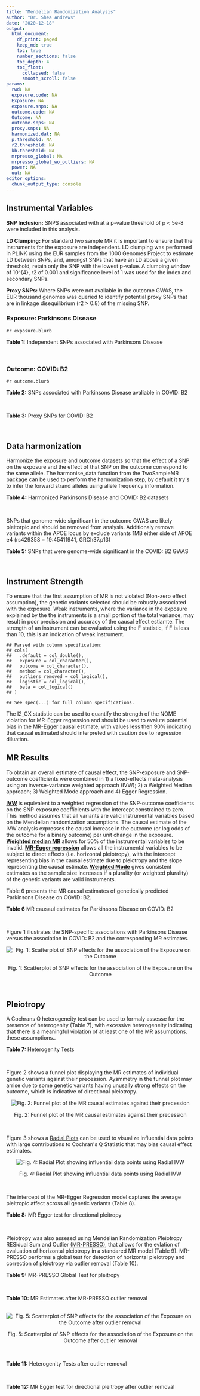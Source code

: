 ```yaml
---
title: "Mendelian Randomization Analysis"
author: "Dr. Shea Andrews"
date: "2020-12-18"
output:
  html_document:
    df_print: paged
    keep_md: true
    toc: true
    number_sections: false
    toc_depth: 4
    toc_float:
      collapsed: false
      smooth_scroll: false
params:
  rwd: NA
  exposure.code: NA
  Exposure: NA
  exposure.snps: NA
  outcome.code: NA
  Outcome: NA
  outcome.snps: NA
  proxy.snps: NA
  harmonized.dat: NA
  p.threshold: NA
  r2.threshold: NA
  kb.threshold: NA
  mrpresso_global: NA
  mrpresso_global_wo_outliers: NA
  power: NA
  out: NA
editor_options:
  chunk_output_type: console
---
```







## Instrumental Variables
**SNP Inclusion:** SNPS associated with at a p-value threshold of p < 5e-8 were included in this analysis.
<br>

**LD Clumping:** For standard two sample MR it is important to ensure that the instruments for the exposure are independent. LD clumping was performed in PLINK using the EUR samples from the 1000 Genomes Project to estimate LD between SNPs, and, amongst SNPs that have an LD above a given threshold, retain only the SNP with the lowest p-value. A clumping window of 10^{4}, r2 of 0.001 and significance level of 1 was used for the index and secondary SNPs.
<br>

**Proxy SNPs:** Where SNPs were not available in the outcome GWAS, the EUR thousand genomes was queried to identify potential proxy SNPs that are in linkage disequilibrium (r2 > 0.8) of the missing SNP.
<br>

### Exposure: Parkinsons Disease
`#r exposure.blurb`
<br>

**Table 1:** Independent SNPs associated with Parkinsons Disease
<div data-pagedtable="false">
  <script data-pagedtable-source type="application/json">
{"columns":[{"label":["SNP"],"name":[1],"type":["chr"],"align":["left"]},{"label":["CHROM"],"name":[2],"type":["dbl"],"align":["right"]},{"label":["POS"],"name":[3],"type":["dbl"],"align":["right"]},{"label":["REF"],"name":[4],"type":["chr"],"align":["left"]},{"label":["ALT"],"name":[5],"type":["chr"],"align":["left"]},{"label":["AF"],"name":[6],"type":["dbl"],"align":["right"]},{"label":["BETA"],"name":[7],"type":["dbl"],"align":["right"]},{"label":["SE"],"name":[8],"type":["dbl"],"align":["right"]},{"label":["Z"],"name":[9],"type":["dbl"],"align":["right"]},{"label":["P"],"name":[10],"type":["dbl"],"align":["right"]},{"label":["N"],"name":[11],"type":["dbl"],"align":["right"]},{"label":["TRAIT"],"name":[12],"type":["chr"],"align":["left"]}],"data":[{"1":"rs35749011","2":"1","3":"155135036","4":"G","5":"A","6":"0.0191","7":"0.7508","8":"0.0659","9":"11.393020","10":"5.022e-30","11":"482730","12":"parkinsons_disease"},{"1":"rs823106","2":"1","3":"205656453","4":"G","5":"C","6":"0.8488","7":"-0.1492","8":"0.0239","9":"-6.242678","10":"4.100e-10","11":"482730","12":"parkinsons_disease"},{"1":"rs4488803","2":"3","3":"58218352","4":"G","5":"A","6":"0.3746","7":"-0.1136","8":"0.0199","9":"-5.708543","10":"1.076e-08","11":"482730","12":"parkinsons_disease"},{"1":"rs34311866","2":"4","3":"951947","4":"T","5":"C","6":"0.1958","7":"0.2272","8":"0.0231","9":"9.835500","10":"7.974e-23","11":"482730","12":"parkinsons_disease"},{"1":"rs4698412","2":"4","3":"15737348","4":"G","5":"A","6":"0.5530","7":"0.1258","8":"0.0168","9":"7.488095","10":"7.049e-14","11":"482730","12":"parkinsons_disease"},{"1":"rs7695720","2":"4","3":"77183300","4":"A","5":"C","6":"0.2091","7":"-0.1255","8":"0.0208","9":"-6.033650","10":"1.528e-09","11":"482730","12":"parkinsons_disease"},{"1":"rs356203","2":"4","3":"90666041","4":"C","5":"T","6":"0.6169","7":"-0.2398","8":"0.0178","9":"-13.471910","10":"3.007e-41","11":"482730","12":"parkinsons_disease"},{"1":"rs75646569","2":"5","3":"60345424","4":"T","5":"G","6":"0.1117","7":"0.1916","8":"0.0266","9":"7.203010","10":"5.618e-13","11":"482730","12":"parkinsons_disease"},{"1":"rs35265698","2":"6","3":"32561334","4":"C","5":"G","6":"0.1547","7":"-0.2000","8":"0.0303","9":"-6.600660","10":"3.927e-11","11":"480593","12":"parkinsons_disease"},{"1":"rs858295","2":"7","3":"23245569","4":"A","5":"G","6":"0.3947","7":"-0.1039","8":"0.0176","9":"-5.903410","10":"3.831e-09","11":"482730","12":"parkinsons_disease"},{"1":"rs620490","2":"8","3":"16697579","4":"T","5":"G","6":"0.2762","7":"-0.1174","8":"0.0190","9":"-6.178950","10":"6.456e-10","11":"482730","12":"parkinsons_disease"},{"1":"rs144814361","2":"10","3":"121410917","4":"C","5":"T","6":"0.0174","7":"0.4411","8":"0.0680","9":"6.486765","10":"9.065e-11","11":"482730","12":"parkinsons_disease"},{"1":"rs75505347","2":"12","3":"40885549","4":"C","5":"T","6":"0.0195","7":"0.3917","8":"0.0674","9":"5.811573","10":"6.117e-09","11":"482730","12":"parkinsons_disease"},{"1":"rs10847864","2":"12","3":"123326598","4":"G","5":"T","6":"0.3625","7":"0.1274","8":"0.0179","9":"7.117318","10":"9.812e-13","11":"482730","12":"parkinsons_disease"},{"1":"rs4774417","2":"15","3":"61993702","4":"G","5":"A","6":"0.7397","7":"0.1052","8":"0.0192","9":"5.479167","10":"4.626e-08","11":"482730","12":"parkinsons_disease"},{"1":"rs12934900","2":"16","3":"30923602","4":"A","5":"T","6":"0.6571","7":"0.1215","8":"0.0184","9":"6.603260","10":"4.331e-11","11":"482730","12":"parkinsons_disease"},{"1":"rs4566208","2":"17","3":"16010920","4":"A","5":"G","6":"0.5659","7":"-0.0957","8":"0.0174","9":"-5.500000","10":"3.884e-08","11":"482730","12":"parkinsons_disease"},{"1":"rs58879558","2":"17","3":"44095467","4":"T","5":"C","6":"0.2229","7":"-0.2383","8":"0.0250","9":"-9.532000","10":"1.363e-21","11":"482730","12":"parkinsons_disease"},{"1":"rs4588066","2":"18","3":"40672964","4":"G","5":"A","6":"0.3260","7":"0.1046","8":"0.0178","9":"5.876404","10":"4.453e-09","11":"482730","12":"parkinsons_disease"}],"options":{"columns":{"min":{},"max":[10]},"rows":{"min":[10],"max":[10]},"pages":{}}}
  </script>
</div>
<br>

### Outcome: COVID: B2
`#r outcome.blurb`
<br>

**Table 2:** SNPs associated with Parkinsons Disease avaliable in COVID: B2
<div data-pagedtable="false">
  <script data-pagedtable-source type="application/json">
{"columns":[{"label":["SNP"],"name":[1],"type":["chr"],"align":["left"]},{"label":["CHROM"],"name":[2],"type":["dbl"],"align":["right"]},{"label":["POS"],"name":[3],"type":["dbl"],"align":["right"]},{"label":["REF"],"name":[4],"type":["chr"],"align":["left"]},{"label":["ALT"],"name":[5],"type":["chr"],"align":["left"]},{"label":["AF"],"name":[6],"type":["dbl"],"align":["right"]},{"label":["BETA"],"name":[7],"type":["dbl"],"align":["right"]},{"label":["SE"],"name":[8],"type":["dbl"],"align":["right"]},{"label":["Z"],"name":[9],"type":["dbl"],"align":["right"]},{"label":["P"],"name":[10],"type":["dbl"],"align":["right"]},{"label":["N"],"name":[11],"type":["dbl"],"align":["right"]},{"label":["TRAIT"],"name":[12],"type":["chr"],"align":["left"]}],"data":[{"1":"rs35749011","2":"1","3":"155135036","4":"G","5":"A","6":"0.01348","7":"-0.02930800","8":"0.105290","9":"-0.27835502","10":"7.807e-01","11":"1346384","12":"COVID:_hospitalized_vs._population__eur"},{"1":"rs823106","2":"1","3":"205656453","4":"G","5":"C","6":"0.86740","7":"-0.05654200","8":"0.030270","9":"-1.86792204","10":"6.178e-02","11":"1589523","12":"COVID:_hospitalized_vs._population__eur"},{"1":"rs4488803","2":"3","3":"58218352","4":"G","5":"A","6":"0.39600","7":"0.01337800","8":"0.025515","9":"0.52431903","10":"6.001e-01","11":"1579467","12":"COVID:_hospitalized_vs._population__eur"},{"1":"rs34311866","2":"4","3":"951947","4":"T","5":"C","6":"0.19400","7":"-0.00685360","8":"0.029228","9":"-0.23448748","10":"8.146e-01","11":"908494","12":"COVID:_hospitalized_vs._population__eur"},{"1":"rs4698412","2":"4","3":"15737348","4":"G","5":"A","6":"0.55220","7":"0.00078145","8":"0.021446","9":"0.03643803","10":"9.709e-01","11":"1589523","12":"COVID:_hospitalized_vs._population__eur"},{"1":"rs7695720","2":"4","3":"77183300","4":"A","5":"C","6":"0.21300","7":"-0.03809100","8":"0.031012","9":"-1.22826648","10":"2.194e-01","11":"1578854","12":"COVID:_hospitalized_vs._population__eur"},{"1":"rs356203","2":"4","3":"90666041","4":"C","5":"T","6":"0.63480","7":"0.02133700","8":"0.022509","9":"0.94793194","10":"3.432e-01","11":"1588910","12":"COVID:_hospitalized_vs._population__eur"},{"1":"rs75646569","2":"5","3":"60345424","4":"T","5":"G","6":"0.10220","7":"-0.00509600","8":"0.034851","9":"-0.14622249","10":"8.837e-01","11":"1589523","12":"COVID:_hospitalized_vs._population__eur"},{"1":"rs35265698","2":"6","3":"32561334","4":"C","5":"G","6":"0.17350","7":"-0.05953800","8":"0.029888","9":"-1.99203694","10":"4.637e-02","11":"1589523","12":"COVID:_hospitalized_vs._population__eur"},{"1":"rs858295","2":"7","3":"23245569","4":"A","5":"G","6":"0.38890","7":"-0.00564880","8":"0.021896","9":"-0.25798319","10":"7.964e-01","11":"1589523","12":"COVID:_hospitalized_vs._population__eur"},{"1":"rs620490","2":"8","3":"16697579","4":"T","5":"G","6":"0.28740","7":"-0.02832200","8":"0.024021","9":"-1.17905166","10":"2.384e-01","11":"1588910","12":"COVID:_hospitalized_vs._population__eur"},{"1":"rs144814361","2":"10","3":"121410917","4":"C","5":"T","6":"0.01687","7":"-0.03034700","8":"0.104130","9":"-0.29143378","10":"7.707e-01","11":"1578854","12":"COVID:_hospitalized_vs._population__eur"},{"1":"rs75505347","2":"12","3":"40885549","4":"C","5":"T","6":"0.01963","7":"0.03687900","8":"0.077609","9":"0.47518973","10":"6.346e-01","11":"1588910","12":"COVID:_hospitalized_vs._population__eur"},{"1":"rs10847864","2":"12","3":"123326598","4":"G","5":"T","6":"0.34390","7":"-0.02156800","8":"0.031149","9":"-0.69241388","10":"4.887e-01","11":"1302440","12":"COVID:_hospitalized_vs._population__eur"},{"1":"rs4774417","2":"15","3":"61993702","4":"G","5":"A","6":"0.71490","7":"-0.00330860","8":"0.029574","9":"-0.11187530","10":"9.109e-01","11":"1576851","12":"COVID:_hospitalized_vs._population__eur"},{"1":"rs12934900","2":"16","3":"30923602","4":"A","5":"T","6":"0.63470","7":"-0.01162200","8":"0.026203","9":"-0.44353700","10":"6.574e-01","11":"1579467","12":"COVID:_hospitalized_vs._population__eur"},{"1":"rs4566208","2":"17","3":"16010920","4":"A","5":"G","6":"0.55380","7":"0.01912600","8":"0.024695","9":"0.77448876","10":"4.387e-01","11":"905878","12":"COVID:_hospitalized_vs._population__eur"},{"1":"rs58879558","2":"17","3":"44095467","4":"T","5":"C","6":"0.22310","7":"-0.11980000","8":"0.025777","9":"-4.64755402","10":"3.358e-06","11":"1350812","12":"COVID:_hospitalized_vs._population__eur"},{"1":"rs4588066","2":"18","3":"40672964","4":"G","5":"A","6":"0.32690","7":"0.00062677","8":"0.023001","9":"0.02724968","10":"9.783e-01","11":"1589523","12":"COVID:_hospitalized_vs._population__eur"}],"options":{"columns":{"min":{},"max":[10]},"rows":{"min":[10],"max":[10]},"pages":{}}}
  </script>
</div>
<br>

**Table 3:** Proxy SNPs for COVID: B2
<div data-pagedtable="false">
  <script data-pagedtable-source type="application/json">
{"columns":[{"label":["proxy.outcome"],"name":[1],"type":["lgl"],"align":["right"]},{"label":["target_snp"],"name":[2],"type":["lgl"],"align":["right"]},{"label":["proxy_snp"],"name":[3],"type":["lgl"],"align":["right"]},{"label":["ld.r2"],"name":[4],"type":["lgl"],"align":["right"]},{"label":["Dprime"],"name":[5],"type":["lgl"],"align":["right"]},{"label":["ref.proxy"],"name":[6],"type":["lgl"],"align":["right"]},{"label":["alt.proxy"],"name":[7],"type":["lgl"],"align":["right"]},{"label":["CHROM"],"name":[8],"type":["lgl"],"align":["right"]},{"label":["POS"],"name":[9],"type":["lgl"],"align":["right"]},{"label":["ALT.proxy"],"name":[10],"type":["lgl"],"align":["right"]},{"label":["REF.proxy"],"name":[11],"type":["lgl"],"align":["right"]},{"label":["AF"],"name":[12],"type":["lgl"],"align":["right"]},{"label":["BETA"],"name":[13],"type":["lgl"],"align":["right"]},{"label":["SE"],"name":[14],"type":["lgl"],"align":["right"]},{"label":["P"],"name":[15],"type":["lgl"],"align":["right"]},{"label":["N"],"name":[16],"type":["lgl"],"align":["right"]},{"label":["ref"],"name":[17],"type":["lgl"],"align":["right"]},{"label":["alt"],"name":[18],"type":["lgl"],"align":["right"]},{"label":["ALT"],"name":[19],"type":["lgl"],"align":["right"]},{"label":["REF"],"name":[20],"type":["lgl"],"align":["right"]},{"label":["PHASE"],"name":[21],"type":["lgl"],"align":["right"]}],"data":[{"1":"NA","2":"NA","3":"NA","4":"NA","5":"NA","6":"NA","7":"NA","8":"NA","9":"NA","10":"NA","11":"NA","12":"NA","13":"NA","14":"NA","15":"NA","16":"NA","17":"NA","18":"NA","19":"NA","20":"NA","21":"NA"}],"options":{"columns":{"min":{},"max":[10]},"rows":{"min":[10],"max":[10]},"pages":{}}}
  </script>
</div>
<br>

## Data harmonization
Harmonize the exposure and outcome datasets so that the effect of a SNP on the exposure and the effect of that SNP on the outcome correspond to the same allele. The harmonise_data function from the TwoSampleMR package can be used to perform the harmonization step, by default it try's to infer the forward strand alleles using allele frequency information.
<br>

**Table 4:** Harmonized Parkinsons Disease and COVID: B2 datasets
<div data-pagedtable="false">
  <script data-pagedtable-source type="application/json">
{"columns":[{"label":["SNP"],"name":[1],"type":["chr"],"align":["left"]},{"label":["effect_allele.exposure"],"name":[2],"type":["chr"],"align":["left"]},{"label":["other_allele.exposure"],"name":[3],"type":["chr"],"align":["left"]},{"label":["effect_allele.outcome"],"name":[4],"type":["chr"],"align":["left"]},{"label":["other_allele.outcome"],"name":[5],"type":["chr"],"align":["left"]},{"label":["beta.exposure"],"name":[6],"type":["dbl"],"align":["right"]},{"label":["beta.outcome"],"name":[7],"type":["dbl"],"align":["right"]},{"label":["eaf.exposure"],"name":[8],"type":["dbl"],"align":["right"]},{"label":["eaf.outcome"],"name":[9],"type":["dbl"],"align":["right"]},{"label":["remove"],"name":[10],"type":["lgl"],"align":["right"]},{"label":["palindromic"],"name":[11],"type":["lgl"],"align":["right"]},{"label":["ambiguous"],"name":[12],"type":["lgl"],"align":["right"]},{"label":["id.outcome"],"name":[13],"type":["chr"],"align":["left"]},{"label":["chr.outcome"],"name":[14],"type":["dbl"],"align":["right"]},{"label":["pos.outcome"],"name":[15],"type":["dbl"],"align":["right"]},{"label":["se.outcome"],"name":[16],"type":["dbl"],"align":["right"]},{"label":["z.outcome"],"name":[17],"type":["dbl"],"align":["right"]},{"label":["pval.outcome"],"name":[18],"type":["dbl"],"align":["right"]},{"label":["samplesize.outcome"],"name":[19],"type":["dbl"],"align":["right"]},{"label":["outcome"],"name":[20],"type":["chr"],"align":["left"]},{"label":["mr_keep.outcome"],"name":[21],"type":["lgl"],"align":["right"]},{"label":["pval_origin.outcome"],"name":[22],"type":["chr"],"align":["left"]},{"label":["chr.exposure"],"name":[23],"type":["dbl"],"align":["right"]},{"label":["pos.exposure"],"name":[24],"type":["dbl"],"align":["right"]},{"label":["se.exposure"],"name":[25],"type":["dbl"],"align":["right"]},{"label":["z.exposure"],"name":[26],"type":["dbl"],"align":["right"]},{"label":["pval.exposure"],"name":[27],"type":["dbl"],"align":["right"]},{"label":["samplesize.exposure"],"name":[28],"type":["dbl"],"align":["right"]},{"label":["exposure"],"name":[29],"type":["chr"],"align":["left"]},{"label":["mr_keep.exposure"],"name":[30],"type":["lgl"],"align":["right"]},{"label":["pval_origin.exposure"],"name":[31],"type":["chr"],"align":["left"]},{"label":["id.exposure"],"name":[32],"type":["chr"],"align":["left"]},{"label":["action"],"name":[33],"type":["dbl"],"align":["right"]},{"label":["mr_keep"],"name":[34],"type":["lgl"],"align":["right"]},{"label":["pt"],"name":[35],"type":["dbl"],"align":["right"]},{"label":["pleitropy_keep"],"name":[36],"type":["lgl"],"align":["right"]},{"label":["mrpresso_RSSobs"],"name":[37],"type":["dbl"],"align":["right"]},{"label":["mrpresso_pval"],"name":[38],"type":["chr"],"align":["left"]},{"label":["mrpresso_keep"],"name":[39],"type":["lgl"],"align":["right"]}],"data":[{"1":"rs10847864","2":"T","3":"G","4":"T","5":"G","6":"0.1274","7":"-0.02156800","8":"0.3625","9":"0.34390","10":"FALSE","11":"FALSE","12":"FALSE","13":"ztF70L","14":"12","15":"123326598","16":"0.031149","17":"-0.69241388","18":"4.887e-01","19":"1302440","20":"covidhgi2020anaB2v4eur23andMe","21":"TRUE","22":"reported","23":"12","24":"123326598","25":"0.0179","26":"7.117318","27":"9.812e-13","28":"482730","29":"Nalls2019pd","30":"TRUE","31":"reported","32":"nhbqQz","33":"2","34":"TRUE","35":"5e-08","36":"TRUE","37":"1.076519e-03","38":"1","39":"TRUE"},{"1":"rs12934900","2":"T","3":"A","4":"T","5":"A","6":"0.1215","7":"-0.01162200","8":"0.6571","9":"0.63470","10":"FALSE","11":"TRUE","12":"FALSE","13":"ztF70L","14":"16","15":"30923602","16":"0.026203","17":"-0.44353700","18":"6.574e-01","19":"1579467","20":"covidhgi2020anaB2v4eur23andMe","21":"TRUE","22":"reported","23":"16","24":"30923602","25":"0.0184","26":"6.603260","27":"4.331e-11","28":"482730","29":"Nalls2019pd","30":"TRUE","31":"reported","32":"nhbqQz","33":"2","34":"TRUE","35":"5e-08","36":"TRUE","37":"4.962174e-04","38":"1","39":"TRUE"},{"1":"rs144814361","2":"T","3":"C","4":"T","5":"C","6":"0.4411","7":"-0.03034700","8":"0.0174","9":"0.01687","10":"FALSE","11":"FALSE","12":"FALSE","13":"ztF70L","14":"10","15":"121410917","16":"0.104130","17":"-0.29143378","18":"7.707e-01","19":"1578854","20":"covidhgi2020anaB2v4eur23andMe","21":"TRUE","22":"reported","23":"10","24":"121410917","25":"0.0680","26":"6.486765","27":"9.065e-11","28":"482730","29":"Nalls2019pd","30":"TRUE","31":"reported","32":"nhbqQz","33":"2","34":"TRUE","35":"5e-08","36":"TRUE","37":"4.657019e-03","38":"1","39":"TRUE"},{"1":"rs34311866","2":"C","3":"T","4":"C","5":"T","6":"0.2272","7":"-0.00685360","8":"0.1958","9":"0.19400","10":"FALSE","11":"FALSE","12":"FALSE","13":"ztF70L","14":"4","15":"951947","16":"0.029228","17":"-0.23448748","18":"8.146e-01","19":"908494","20":"covidhgi2020anaB2v4eur23andMe","21":"TRUE","22":"reported","23":"4","24":"951947","25":"0.0231","26":"9.835500","27":"7.974e-23","28":"482730","29":"Nalls2019pd","30":"TRUE","31":"reported","32":"nhbqQz","33":"2","34":"TRUE","35":"5e-08","36":"TRUE","37":"7.833149e-04","38":"1","39":"TRUE"},{"1":"rs35265698","2":"G","3":"C","4":"G","5":"C","6":"-0.2000","7":"-0.05953800","8":"0.1547","9":"0.17350","10":"FALSE","11":"TRUE","12":"FALSE","13":"ztF70L","14":"6","15":"32561334","16":"0.029888","17":"-1.99203694","18":"4.637e-02","19":"1589523","20":"covidhgi2020anaB2v4eur23andMe","21":"TRUE","22":"reported","23":"6","24":"32561334","25":"0.0303","26":"-6.600660","27":"3.927e-11","28":"480593","29":"Nalls2019pd","30":"TRUE","31":"reported","32":"nhbqQz","33":"2","34":"TRUE","35":"5e-08","36":"TRUE","37":"2.149585e-03","38":"1","39":"TRUE"},{"1":"rs356203","2":"T","3":"C","4":"T","5":"C","6":"-0.2398","7":"0.02133700","8":"0.6169","9":"0.63480","10":"FALSE","11":"FALSE","12":"FALSE","13":"ztF70L","14":"4","15":"90666041","16":"0.022509","17":"0.94793194","18":"3.432e-01","19":"1588910","20":"covidhgi2020anaB2v4eur23andMe","21":"TRUE","22":"reported","23":"4","24":"90666041","25":"0.0178","26":"-13.471910","27":"3.007e-41","28":"482730","29":"Nalls2019pd","30":"TRUE","31":"reported","32":"nhbqQz","33":"2","34":"TRUE","35":"5e-08","36":"TRUE","37":"2.448052e-03","38":"0.798","39":"TRUE"},{"1":"rs35749011","2":"A","3":"G","4":"A","5":"G","6":"0.7508","7":"-0.02930800","8":"0.0191","9":"0.01348","10":"FALSE","11":"FALSE","12":"FALSE","13":"ztF70L","14":"1","15":"155135036","16":"0.105290","17":"-0.27835502","18":"7.807e-01","19":"1346384","20":"covidhgi2020anaB2v4eur23andMe","21":"TRUE","22":"reported","23":"1","24":"155135036","25":"0.0659","26":"11.393020","27":"5.022e-30","28":"482730","29":"Nalls2019pd","30":"TRUE","31":"reported","32":"nhbqQz","33":"2","34":"TRUE","35":"5e-08","36":"TRUE","37":"9.651914e-03","38":"1","39":"TRUE"},{"1":"rs4488803","2":"A","3":"G","4":"A","5":"G","6":"-0.1136","7":"0.01337800","8":"0.3746","9":"0.39600","10":"FALSE","11":"FALSE","12":"FALSE","13":"ztF70L","14":"3","15":"58218352","16":"0.025515","17":"0.52431903","18":"6.001e-01","19":"1579467","20":"covidhgi2020anaB2v4eur23andMe","21":"TRUE","22":"reported","23":"3","24":"58218352","25":"0.0199","26":"-5.708543","27":"1.076e-08","28":"482730","29":"Nalls2019pd","30":"TRUE","31":"reported","32":"nhbqQz","33":"2","34":"TRUE","35":"5e-08","36":"TRUE","37":"5.458076e-04","38":"1","39":"TRUE"},{"1":"rs4566208","2":"G","3":"A","4":"G","5":"A","6":"-0.0957","7":"0.01912600","8":"0.5659","9":"0.55380","10":"FALSE","11":"FALSE","12":"FALSE","13":"ztF70L","14":"17","15":"16010920","16":"0.024695","17":"0.77448876","18":"4.387e-01","19":"905878","20":"covidhgi2020anaB2v4eur23andMe","21":"TRUE","22":"reported","23":"17","24":"16010920","25":"0.0174","26":"-5.500000","27":"3.884e-08","28":"482730","29":"Nalls2019pd","30":"TRUE","31":"reported","32":"nhbqQz","33":"2","34":"TRUE","35":"5e-08","36":"TRUE","37":"7.603118e-04","38":"1","39":"TRUE"},{"1":"rs4588066","2":"A","3":"G","4":"A","5":"G","6":"0.1046","7":"0.00062677","8":"0.3260","9":"0.32690","10":"FALSE","11":"FALSE","12":"FALSE","13":"ztF70L","14":"18","15":"40672964","16":"0.023001","17":"0.02724968","18":"9.783e-01","19":"1589523","20":"covidhgi2020anaB2v4eur23andMe","21":"TRUE","22":"reported","23":"18","24":"40672964","25":"0.0178","26":"5.876404","27":"4.453e-09","28":"482730","29":"Nalls2019pd","30":"TRUE","31":"reported","32":"nhbqQz","33":"2","34":"TRUE","35":"5e-08","36":"TRUE","37":"6.682630e-05","38":"1","39":"TRUE"},{"1":"rs4698412","2":"A","3":"G","4":"A","5":"G","6":"0.1258","7":"0.00078145","8":"0.5530","9":"0.55220","10":"FALSE","11":"FALSE","12":"FALSE","13":"ztF70L","14":"4","15":"15737348","16":"0.021446","17":"0.03643803","18":"9.709e-01","19":"1589523","20":"covidhgi2020anaB2v4eur23andMe","21":"TRUE","22":"reported","23":"4","24":"15737348","25":"0.0168","26":"7.488095","27":"7.049e-14","28":"482730","29":"Nalls2019pd","30":"TRUE","31":"reported","32":"nhbqQz","33":"2","34":"TRUE","35":"5e-08","36":"TRUE","37":"1.003869e-04","38":"1","39":"TRUE"},{"1":"rs4774417","2":"A","3":"G","4":"A","5":"G","6":"0.1052","7":"-0.00330860","8":"0.7397","9":"0.71490","10":"FALSE","11":"FALSE","12":"FALSE","13":"ztF70L","14":"15","15":"61993702","16":"0.029574","17":"-0.11187530","18":"9.109e-01","19":"1576851","20":"covidhgi2020anaB2v4eur23andMe","21":"TRUE","22":"reported","23":"15","24":"61993702","25":"0.0192","26":"5.479167","27":"4.626e-08","28":"482730","29":"Nalls2019pd","30":"TRUE","31":"reported","32":"nhbqQz","33":"2","34":"TRUE","35":"5e-08","36":"TRUE","37":"1.472704e-04","38":"1","39":"TRUE"},{"1":"rs58879558","2":"C","3":"T","4":"C","5":"T","6":"-0.2383","7":"-0.11980000","8":"0.2229","9":"0.22310","10":"FALSE","11":"FALSE","12":"FALSE","13":"ztF70L","14":"17","15":"44095467","16":"0.025777","17":"-4.64755402","18":"3.358e-06","19":"1350812","20":"covidhgi2020anaB2v4eur23andMe","21":"TRUE","22":"reported","23":"17","24":"44095467","25":"0.0250","26":"-9.532000","27":"1.363e-21","28":"482730","29":"Nalls2019pd","30":"TRUE","31":"reported","32":"nhbqQz","33":"2","34":"TRUE","35":"5e-08","36":"TRUE","37":"1.330575e-02","38":"<0.0019","39":"FALSE"},{"1":"rs620490","2":"G","3":"T","4":"G","5":"T","6":"-0.1174","7":"-0.02832200","8":"0.2762","9":"0.28740","10":"FALSE","11":"FALSE","12":"FALSE","13":"ztF70L","14":"8","15":"16697579","16":"0.024021","17":"-1.17905166","18":"2.384e-01","19":"1588910","20":"covidhgi2020anaB2v4eur23andMe","21":"TRUE","22":"reported","23":"8","24":"16697579","25":"0.0190","26":"-6.178950","27":"6.456e-10","28":"482730","29":"Nalls2019pd","30":"TRUE","31":"reported","32":"nhbqQz","33":"2","34":"TRUE","35":"5e-08","36":"TRUE","37":"3.779028e-04","38":"1","39":"TRUE"},{"1":"rs75505347","2":"T","3":"C","4":"T","5":"C","6":"0.3917","7":"0.03687900","8":"0.0195","9":"0.01963","10":"FALSE","11":"FALSE","12":"FALSE","13":"ztF70L","14":"12","15":"40885549","16":"0.077609","17":"0.47518973","18":"6.346e-01","19":"1588910","20":"covidhgi2020anaB2v4eur23andMe","21":"TRUE","22":"reported","23":"12","24":"40885549","25":"0.0674","26":"5.811573","27":"6.117e-09","28":"482730","29":"Nalls2019pd","30":"TRUE","31":"reported","32":"nhbqQz","33":"2","34":"TRUE","35":"5e-08","36":"TRUE","37":"2.581711e-05","38":"1","39":"TRUE"},{"1":"rs75646569","2":"G","3":"T","4":"G","5":"T","6":"0.1916","7":"-0.00509600","8":"0.1117","9":"0.10220","10":"FALSE","11":"FALSE","12":"FALSE","13":"ztF70L","14":"5","15":"60345424","16":"0.034851","17":"-0.14622249","18":"8.837e-01","19":"1589523","20":"covidhgi2020anaB2v4eur23andMe","21":"TRUE","22":"reported","23":"5","24":"60345424","25":"0.0266","26":"7.203010","27":"5.618e-13","28":"482730","29":"Nalls2019pd","30":"TRUE","31":"reported","32":"nhbqQz","33":"2","34":"TRUE","35":"5e-08","36":"TRUE","37":"4.729565e-04","38":"1","39":"TRUE"},{"1":"rs7695720","2":"C","3":"A","4":"C","5":"A","6":"-0.1255","7":"-0.03809100","8":"0.2091","9":"0.21300","10":"FALSE","11":"FALSE","12":"FALSE","13":"ztF70L","14":"4","15":"77183300","16":"0.031012","17":"-1.22826648","18":"2.194e-01","19":"1578854","20":"covidhgi2020anaB2v4eur23andMe","21":"TRUE","22":"reported","23":"4","24":"77183300","25":"0.0208","26":"-6.033650","27":"1.528e-09","28":"482730","29":"Nalls2019pd","30":"TRUE","31":"reported","32":"nhbqQz","33":"2","34":"TRUE","35":"5e-08","36":"TRUE","37":"8.152185e-04","38":"1","39":"TRUE"},{"1":"rs823106","2":"C","3":"G","4":"C","5":"G","6":"-0.1492","7":"-0.05654200","8":"0.8488","9":"0.86740","10":"FALSE","11":"TRUE","12":"FALSE","13":"ztF70L","14":"1","15":"205656453","16":"0.030270","17":"-1.86792204","18":"6.178e-02","19":"1589523","20":"covidhgi2020anaB2v4eur23andMe","21":"TRUE","22":"reported","23":"1","24":"205656453","25":"0.0239","26":"-6.242678","27":"4.100e-10","28":"482730","29":"Nalls2019pd","30":"TRUE","31":"reported","32":"nhbqQz","33":"2","34":"TRUE","35":"5e-08","36":"TRUE","37":"2.121463e-03","38":"1","39":"TRUE"},{"1":"rs858295","2":"G","3":"A","4":"G","5":"A","6":"-0.1039","7":"-0.00564880","8":"0.3947","9":"0.38890","10":"FALSE","11":"FALSE","12":"FALSE","13":"ztF70L","14":"7","15":"23245569","16":"0.021896","17":"-0.25798319","18":"7.964e-01","19":"1589523","20":"covidhgi2020anaB2v4eur23andMe","21":"TRUE","22":"reported","23":"7","24":"23245569","25":"0.0176","26":"-5.903410","27":"3.831e-09","28":"482730","29":"Nalls2019pd","30":"TRUE","31":"reported","32":"nhbqQz","33":"2","34":"TRUE","35":"5e-08","36":"TRUE","37":"8.636625e-06","38":"1","39":"TRUE"}],"options":{"columns":{"min":{},"max":[10]},"rows":{"min":[10],"max":[10]},"pages":{}}}
  </script>
</div>
<br>

SNPs that genome-wide significant in the outcome GWAS are likely pleitorpic and should be removed from analysis. Additionaly remove variants within the APOE locus by exclude variants 1MB either side of APOE e4 (rs429358 = 19:45411941, GRCh37.p13)
<br>


**Table 5:** SNPs that were genome-wide significant in the COVID: B2 GWAS
<div data-pagedtable="false">
  <script data-pagedtable-source type="application/json">
{"columns":[{"label":["SNP"],"name":[1],"type":["chr"],"align":["left"]},{"label":["chr.outcome"],"name":[2],"type":["dbl"],"align":["right"]},{"label":["pos.outcome"],"name":[3],"type":["dbl"],"align":["right"]},{"label":["pval.exposure"],"name":[4],"type":["dbl"],"align":["right"]},{"label":["pval.outcome"],"name":[5],"type":["dbl"],"align":["right"]}],"data":[],"options":{"columns":{"min":{},"max":[10]},"rows":{"min":[10],"max":[10]},"pages":{}}}
  </script>
</div>
<br>


## Instrument Strength
To ensure that the first assumption of MR is not violated (Non-zero effect assumption), the genetic variants selected should be robustly associated with the exposure. Weak instruments, where the variance in the exposure explained by the the instruments is a small portion of the total variance, may result in poor precission and accuracy of the causal effect estiamte. The strength of an instrument can be evaluated using the F statistic, if F is less than 10, this is an indication of weak instrument.


```
## Parsed with column specification:
## cols(
##   .default = col_double(),
##   exposure = col_character(),
##   outcome = col_character(),
##   method = col_character(),
##   outliers_removed = col_logical(),
##   logistic = col_logical(),
##   beta = col_logical()
## )
```

```
## See spec(...) for full column specifications.
```

<div data-pagedtable="false">
  <script data-pagedtable-source type="application/json">
{"columns":[{"label":["outliers_removed"],"name":[1],"type":["lgl"],"align":["right"]},{"label":["pve.exposure"],"name":[2],"type":["dbl"],"align":["right"]},{"label":["F"],"name":[3],"type":["dbl"],"align":["right"]},{"label":["Alpha"],"name":[4],"type":["dbl"],"align":["right"]},{"label":["NCP"],"name":[5],"type":["dbl"],"align":["right"]},{"label":["Power"],"name":[6],"type":["dbl"],"align":["right"]}],"data":[{"1":"FALSE","2":"0.0007443399","3":"57.79114","4":"0.05","5":"20.1054881","6":"0.99419778"},{"1":"TRUE","2":"0.0006824166","3":"55.92346","4":"0.05","5":"0.3191081","6":"0.08728497"}],"options":{"columns":{"min":{},"max":[10]},"rows":{"min":[10],"max":[10]},"pages":{}}}
  </script>
</div>

The I2_GX statistic can be used to quantify the strength of the NOME violation for MR-Egger regression and should be used to evalute potential bias in the MR-Egger causal estimate, with values less then 90% indicating that causal estimated should interpreted with caution due to regression diluation.

<div data-pagedtable="false">
  <script data-pagedtable-source type="application/json">
{"columns":[{"label":["outliers_removed"],"name":[1],"type":["lgl"],"align":["right"]},{"label":["Isq_gx"],"name":[2],"type":["dbl"],"align":["right"]}],"data":[{"1":"FALSE","2":"0.8349648"},{"1":"TRUE","2":"0.8160185"}],"options":{"columns":{"min":{},"max":[10]},"rows":{"min":[10],"max":[10]},"pages":{}}}
  </script>
</div>


##  MR Results
To obtain an overall estimate of causal effect, the SNP-exposure and SNP-outcome coefficients were combined in 1) a fixed-effects meta-analysis using an inverse-variance weighted approach (IVW); 2) a Weighted Median approach; 3) Weighted Mode approach and 4) Egger Regression.


[**IVW**](https://doi.org/10.1002/gepi.21758) is equivalent to a weighted regression of the SNP-outcome coefficients on the SNP-exposure coefficients with the intercept constrained to zero. This method assumes that all variants are valid instrumental variables based on the Mendelian randomization assumptions. The causal estimate of the IVW analysis expresses the causal increase in the outcome (or log odds of the outcome for a binary outcome) per unit change in the exposure. [**Weighted median MR**](https://doi.org/10.1002/gepi.21965) allows for 50% of the instrumental variables to be invalid. [**MR-Egger regression**](https://doi.org/10.1093/ije/dyw220) allows all the instrumental variables to be subject to direct effects (i.e. horizontal pleiotropy), with the intercept representing bias in the causal estimate due to pleiotropy and the slope representing the causal estimate. [**Weighted Mode**](https://doi.org/10.1093/ije/dyx102) gives consistent estimates as the sample size increases if a plurality (or weighted plurality) of the genetic variants are valid instruments.
<br>



Table 6 presents the MR causal estimates of genetically predicted Parkinsons Disease on COVID: B2.
<br>

**Table 6** MR causaul estimates for Parkinsons Disease on COVID: B2
<div data-pagedtable="false">
  <script data-pagedtable-source type="application/json">
{"columns":[{"label":["id.exposure"],"name":[1],"type":["chr"],"align":["left"]},{"label":["id.outcome"],"name":[2],"type":["chr"],"align":["left"]},{"label":["outcome"],"name":[3],"type":["fctr"],"align":["left"]},{"label":["exposure"],"name":[4],"type":["fctr"],"align":["left"]},{"label":["method"],"name":[5],"type":["fctr"],"align":["left"]},{"label":["nsnp"],"name":[6],"type":["int"],"align":["right"]},{"label":["b"],"name":[7],"type":["dbl"],"align":["right"]},{"label":["se"],"name":[8],"type":["dbl"],"align":["right"]},{"label":["pval"],"name":[9],"type":["dbl"],"align":["right"]}],"data":[{"1":"nhbqQz","2":"ztF70L","3":"covidhgi2020anaB2v4eur23andMe","4":"Nalls2019pd","5":"Inverse variance weighted (fixed effects)","6":"19","7":"0.08168263","8":"0.03902732","9":"0.0363527"},{"1":"nhbqQz","2":"ztF70L","3":"covidhgi2020anaB2v4eur23andMe","4":"Nalls2019pd","5":"Weighted median","6":"19","7":"-0.02868587","8":"0.05862189","9":"0.6246030"},{"1":"nhbqQz","2":"ztF70L","3":"covidhgi2020anaB2v4eur23andMe","4":"Nalls2019pd","5":"Weighted mode","6":"19","7":"-0.05125236","8":"0.07725738","9":"0.5154831"},{"1":"nhbqQz","2":"ztF70L","3":"covidhgi2020anaB2v4eur23andMe","4":"Nalls2019pd","5":"MR Egger","6":"19","7":"0.12278602","8":"0.12634083","9":"0.3447447"}],"options":{"columns":{"min":{},"max":[10]},"rows":{"min":[10],"max":[10]},"pages":{}}}
  </script>
</div>
<br>

Figure 1 illustrates the SNP-specific associations with Parkinsons Disease versus the association in COVID: B2 and the corresponding MR estimates.
<br>

<div class="figure" style="text-align: center">
<img src="/sc/arion/projects/LOAD/shea/Projects/MRcovid/results/MRcovideurwoukbb/Nalls2019pd/covidhgi2020anaB2v4eur23andMe/Nalls2019pd_5e-8_covidhgi2020anaB2v4eur23andMe_MR_Analaysis_files/figure-html/scatter_plot-1.png" alt="Fig. 1: Scatterplot of SNP effects for the association of the Exposure on the Outcome"  />
<p class="caption">Fig. 1: Scatterplot of SNP effects for the association of the Exposure on the Outcome</p>
</div>
<br>


## Pleiotropy
A Cochrans Q heterogeneity test can be used to formaly assesse for the presence of heterogenity (Table 7), with excessive heterogeneity indicating that there is a meaningful violation of at least one of the MR assumptions.
these assumptions..
<br>

**Table 7:** Heterogenity Tests
<div data-pagedtable="false">
  <script data-pagedtable-source type="application/json">
{"columns":[{"label":["id.exposure"],"name":[1],"type":["chr"],"align":["left"]},{"label":["id.outcome"],"name":[2],"type":["chr"],"align":["left"]},{"label":["outcome"],"name":[3],"type":["fctr"],"align":["left"]},{"label":["exposure"],"name":[4],"type":["fctr"],"align":["left"]},{"label":["method"],"name":[5],"type":["fctr"],"align":["left"]},{"label":["Q"],"name":[6],"type":["dbl"],"align":["right"]},{"label":["Q_df"],"name":[7],"type":["dbl"],"align":["right"]},{"label":["Q_pval"],"name":[8],"type":["dbl"],"align":["right"]}],"data":[{"1":"nhbqQz","2":"ztF70L","3":"covidhgi2020anaB2v4eur23andMe","4":"Nalls2019pd","5":"MR Egger","6":"30.34293","7":"17","8":"0.02397538"},{"1":"nhbqQz","2":"ztF70L","3":"covidhgi2020anaB2v4eur23andMe","4":"Nalls2019pd","5":"Inverse variance weighted","6":"30.57063","7":"18","8":"0.03225463"}],"options":{"columns":{"min":{},"max":[10]},"rows":{"min":[10],"max":[10]},"pages":{}}}
  </script>
</div>
<br>

Figure 2 shows a funnel plot displaying the MR estimates of individual genetic variants against their precession. Aysmmetry in the funnel plot may arrise due to some genetic variants having unusally strong effects on the outcome, which is indicative of directional pleiotropy.
<br>

<div class="figure" style="text-align: center">
<img src="/sc/arion/projects/LOAD/shea/Projects/MRcovid/results/MRcovideurwoukbb/Nalls2019pd/covidhgi2020anaB2v4eur23andMe/Nalls2019pd_5e-8_covidhgi2020anaB2v4eur23andMe_MR_Analaysis_files/figure-html/funnel_plot-1.png" alt="Fig. 2: Funnel plot of the MR causal estimates against their precession"  />
<p class="caption">Fig. 2: Funnel plot of the MR causal estimates against their precession</p>
</div>
<br>

Figure 3 shows a [Radial Plots](https://github.com/WSpiller/RadialMR) can be used to visualize influential data points with large contributions to Cochran's Q Statistic that may bias causal effect estimates.



<div class="figure" style="text-align: center">
<img src="/sc/arion/projects/LOAD/shea/Projects/MRcovid/results/MRcovideurwoukbb/Nalls2019pd/covidhgi2020anaB2v4eur23andMe/Nalls2019pd_5e-8_covidhgi2020anaB2v4eur23andMe_MR_Analaysis_files/figure-html/Radial_Plot-1.png" alt="Fig. 4: Radial Plot showing influential data points using Radial IVW"  />
<p class="caption">Fig. 4: Radial Plot showing influential data points using Radial IVW</p>
</div>
<br>

The intercept of the MR-Egger Regression model captures the average pleitropic affect across all genetic variants (Table 8).
<br>

**Table 8:** MR Egger test for directional pleitropy
<div data-pagedtable="false">
  <script data-pagedtable-source type="application/json">
{"columns":[{"label":["id.exposure"],"name":[1],"type":["chr"],"align":["left"]},{"label":["id.outcome"],"name":[2],"type":["chr"],"align":["left"]},{"label":["outcome"],"name":[3],"type":["fctr"],"align":["left"]},{"label":["exposure"],"name":[4],"type":["fctr"],"align":["left"]},{"label":["egger_intercept"],"name":[5],"type":["dbl"],"align":["right"]},{"label":["se"],"name":[6],"type":["dbl"],"align":["right"]},{"label":["pval"],"name":[7],"type":["dbl"],"align":["right"]}],"data":[{"1":"nhbqQz","2":"ztF70L","3":"covidhgi2020anaB2v4eur23andMe","4":"Nalls2019pd","5":"-0.007500979","6":"0.021001","7":"0.7253581"}],"options":{"columns":{"min":{},"max":[10]},"rows":{"min":[10],"max":[10]},"pages":{}}}
  </script>
</div>
<br>

Pleiotropy was also assesed using Mendelian Randomization Pleiotropy RESidual Sum and Outlier [(MR-PRESSO)](https://doi.org/10.1038/s41588-018-0099-7), that allows for the evlation of evaluation of horizontal pleiotropy in a standared MR model (Table 9). MR-PRESSO performs a global test for detection of horizontal pleiotropy and correction of pleiotropy via outlier removal (Table 10).
<br>

**Table 9:** MR-PRESSO Global Test for pleitropy
<div data-pagedtable="false">
  <script data-pagedtable-source type="application/json">
{"columns":[{"label":["id.exposure"],"name":[1],"type":["chr"],"align":["left"]},{"label":["id.outcome"],"name":[2],"type":["chr"],"align":["left"]},{"label":["outcome"],"name":[3],"type":["chr"],"align":["left"]},{"label":["exposure"],"name":[4],"type":["chr"],"align":["left"]},{"label":["pt"],"name":[5],"type":["dbl"],"align":["right"]},{"label":["outliers_removed"],"name":[6],"type":["lgl"],"align":["right"]},{"label":["n_outliers"],"name":[7],"type":["dbl"],"align":["right"]},{"label":["RSSobs"],"name":[8],"type":["dbl"],"align":["right"]},{"label":["pval"],"name":[9],"type":["dbl"],"align":["right"]}],"data":[{"1":"nhbqQz","2":"ztF70L","3":"covidhgi2020anaB2v4eur23andMe","4":"Nalls2019pd","5":"5e-08","6":"FALSE","7":"1","8":"38.14024","9":"0.0118"}],"options":{"columns":{"min":{},"max":[10]},"rows":{"min":[10],"max":[10]},"pages":{}}}
  </script>
</div>
<br>


**Table 10:** MR Estimates after MR-PRESSO outlier removal
<div data-pagedtable="false">
  <script data-pagedtable-source type="application/json">
{"columns":[{"label":["id.exposure"],"name":[1],"type":["chr"],"align":["left"]},{"label":["id.outcome"],"name":[2],"type":["chr"],"align":["left"]},{"label":["outcome"],"name":[3],"type":["fctr"],"align":["left"]},{"label":["exposure"],"name":[4],"type":["fctr"],"align":["left"]},{"label":["method"],"name":[5],"type":["fctr"],"align":["left"]},{"label":["nsnp"],"name":[6],"type":["int"],"align":["right"]},{"label":["b"],"name":[7],"type":["dbl"],"align":["right"]},{"label":["se"],"name":[8],"type":["dbl"],"align":["right"]},{"label":["pval"],"name":[9],"type":["dbl"],"align":["right"]}],"data":[{"1":"nhbqQz","2":"ztF70L","3":"covidhgi2020anaB2v4eur23andMe","4":"Nalls2019pd","5":"Inverse variance weighted (fixed effects)","6":"18","7":"0.01867162","8":"0.04184584","9":"0.6554526"},{"1":"nhbqQz","2":"ztF70L","3":"covidhgi2020anaB2v4eur23andMe","4":"Nalls2019pd","5":"Weighted median","6":"18","7":"-0.03071938","8":"0.05806629","9":"0.5967778"},{"1":"nhbqQz","2":"ztF70L","3":"covidhgi2020anaB2v4eur23andMe","4":"Nalls2019pd","5":"Weighted mode","6":"18","7":"-0.05290687","8":"0.07687382","9":"0.5005923"},{"1":"nhbqQz","2":"ztF70L","3":"covidhgi2020anaB2v4eur23andMe","4":"Nalls2019pd","5":"MR Egger","6":"18","7":"-0.01451868","8":"0.10015570","9":"0.8865520"}],"options":{"columns":{"min":{},"max":[10]},"rows":{"min":[10],"max":[10]},"pages":{}}}
  </script>
</div>
<br>

<div class="figure" style="text-align: center">
<img src="/sc/arion/projects/LOAD/shea/Projects/MRcovid/results/MRcovideurwoukbb/Nalls2019pd/covidhgi2020anaB2v4eur23andMe/Nalls2019pd_5e-8_covidhgi2020anaB2v4eur23andMe_MR_Analaysis_files/figure-html/scatter_plot_outlier-1.png" alt="Fig. 5: Scatterplot of SNP effects for the association of the Exposure on the Outcome after outlier removal"  />
<p class="caption">Fig. 5: Scatterplot of SNP effects for the association of the Exposure on the Outcome after outlier removal</p>
</div>
<br>

**Table 11:** Heterogenity Tests after outlier removal
<div data-pagedtable="false">
  <script data-pagedtable-source type="application/json">
{"columns":[{"label":["id.exposure"],"name":[1],"type":["chr"],"align":["left"]},{"label":["id.outcome"],"name":[2],"type":["chr"],"align":["left"]},{"label":["outcome"],"name":[3],"type":["fctr"],"align":["left"]},{"label":["exposure"],"name":[4],"type":["fctr"],"align":["left"]},{"label":["method"],"name":[5],"type":["fctr"],"align":["left"]},{"label":["Q"],"name":[6],"type":["dbl"],"align":["right"]},{"label":["Q_df"],"name":[7],"type":["dbl"],"align":["right"]},{"label":["Q_pval"],"name":[8],"type":["dbl"],"align":["right"]}],"data":[{"1":"nhbqQz","2":"ztF70L","3":"covidhgi2020anaB2v4eur23andMe","4":"Nalls2019pd","5":"MR Egger","6":"13.01922","7":"16","8":"0.6713522"},{"1":"nhbqQz","2":"ztF70L","3":"covidhgi2020anaB2v4eur23andMe","4":"Nalls2019pd","5":"Inverse variance weighted","6":"13.15226","7":"17","8":"0.7259351"}],"options":{"columns":{"min":{},"max":[10]},"rows":{"min":[10],"max":[10]},"pages":{}}}
  </script>
</div>
<br>

**Table 12:** MR Egger test for directional pleitropy after outlier removal
<div data-pagedtable="false">
  <script data-pagedtable-source type="application/json">
{"columns":[{"label":["id.exposure"],"name":[1],"type":["chr"],"align":["left"]},{"label":["id.outcome"],"name":[2],"type":["chr"],"align":["left"]},{"label":["outcome"],"name":[3],"type":["fctr"],"align":["left"]},{"label":["exposure"],"name":[4],"type":["fctr"],"align":["left"]},{"label":["egger_intercept"],"name":[5],"type":["dbl"],"align":["right"]},{"label":["se"],"name":[6],"type":["dbl"],"align":["right"]},{"label":["pval"],"name":[7],"type":["dbl"],"align":["right"]}],"data":[{"1":"nhbqQz","2":"ztF70L","3":"covidhgi2020anaB2v4eur23andMe","4":"Nalls2019pd","5":"0.005851816","6":"0.01604342","7":"0.7200753"}],"options":{"columns":{"min":{},"max":[10]},"rows":{"min":[10],"max":[10]},"pages":{}}}
  </script>
</div>
<br>
